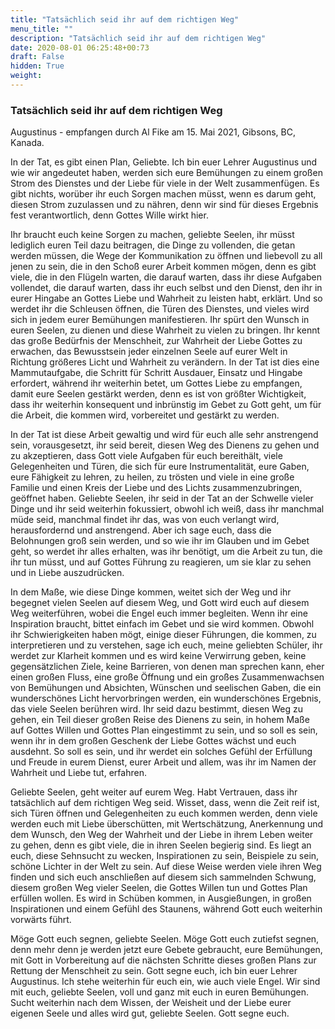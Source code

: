 ```yaml
---
title: "Tatsächlich seid ihr auf dem richtigen Weg"
menu_title: ""
description: "Tatsächlich seid ihr auf dem richtigen Weg"
date: 2020-08-01 06:25:48+00:73
draft: False
hidden: True
weight:
---
```

### Tatsächlich seid ihr auf dem richtigen Weg

Augustinus - empfangen durch Al Fike am 15. Mai 2021, Gibsons, BC, Kanada.

In der Tat, es gibt einen Plan, Geliebte. Ich bin euer Lehrer Augustinus und wie wir angedeutet haben, werden sich eure Bemühungen zu einem großen Strom des Dienstes und der Liebe für viele in der Welt zusammenfügen. Es gibt nichts, worüber ihr euch Sorgen machen müsst, wenn es darum geht, diesen Strom zuzulassen und zu nähren, denn wir sind für dieses Ergebnis fest verantwortlich, denn Gottes Wille wirkt hier.

Ihr braucht euch keine Sorgen zu machen, geliebte Seelen, ihr müsst lediglich euren Teil dazu beitragen, die Dinge zu vollenden, die getan werden müssen, die Wege der Kommunikation zu öffnen und liebevoll zu all jenen zu sein, die in den Schoß eurer Arbeit kommen mögen, denn es gibt viele, die in den Flügeln warten, die darauf warten, dass ihr diese Aufgaben vollendet, die darauf warten, dass ihr euch selbst und den Dienst, den ihr in eurer Hingabe an Gottes Liebe und Wahrheit zu leisten habt, erklärt. Und so werdet ihr die Schleusen öffnen, die Türen des Dienstes, und vieles wird sich in jedem eurer Bemühungen manifestieren. Ihr spürt den Wunsch in euren Seelen, zu dienen und diese Wahrheit zu vielen zu bringen. Ihr kennt das große Bedürfnis der Menschheit, zur Wahrheit der Liebe Gottes zu erwachen, das Bewusstsein jeder einzelnen Seele auf eurer Welt in Richtung größeres Licht und Wahrheit zu verändern. In der Tat ist dies eine Mammutaufgabe, die Schritt für Schritt Ausdauer, Einsatz und Hingabe erfordert, während ihr weiterhin betet, um Gottes Liebe zu empfangen, damit eure Seelen gestärkt werden, denn es ist von größter Wichtigkeit, dass ihr weiterhin konsequent und inbrünstig im Gebet zu Gott geht, um für die Arbeit, die kommen wird, vorbereitet und gestärkt zu werden.

In der Tat ist diese Arbeit gewaltig und wird für euch alle sehr anstrengend sein, vorausgesetzt, ihr seid bereit, diesen Weg des Dienens zu gehen und zu akzeptieren, dass Gott viele Aufgaben für euch bereithält, viele Gelegenheiten und Türen, die sich für eure Instrumentalität, eure Gaben, eure Fähigkeit zu lehren, zu heilen, zu trösten und viele in eine große Familie und einen Kreis der Liebe und des Lichts zusammenzubringen, geöffnet haben. Geliebte Seelen, ihr seid in der Tat an der Schwelle vieler Dinge und ihr seid weiterhin fokussiert, obwohl ich weiß, dass ihr manchmal müde seid, manchmal findet ihr das, was von euch verlangt wird, herausfordernd und anstrengend. Aber ich sage euch, dass die Belohnungen groß sein werden, und so wie ihr im Glauben und im Gebet geht, so werdet ihr alles erhalten, was ihr benötigt, um die Arbeit zu tun, die ihr tun müsst, und auf Gottes Führung zu reagieren, um sie klar zu sehen und in Liebe auszudrücken.

In dem Maße, wie diese Dinge kommen, weitet sich der Weg und ihr begegnet vielen Seelen auf diesem Weg, und Gott wird euch auf diesem Weg weiterführen, wobei die Engel euch immer begleiten. Wenn ihr eine Inspiration braucht, bittet einfach im Gebet und sie wird kommen. Obwohl ihr Schwierigkeiten haben mögt, einige dieser Führungen, die kommen, zu interpretieren und zu verstehen, sage ich euch, meine geliebten Schüler, ihr werdet zur Klarheit kommen und es wird keine Verwirrung geben, keine gegensätzlichen Ziele, keine Barrieren, von denen man sprechen kann, eher einen großen Fluss, eine große Öffnung und ein großes Zusammenwachsen von Bemühungen und Absichten, Wünschen und seelischen Gaben, die ein wunderschönes Licht hervorbringen werden, ein wunderschönes Ergebnis, das viele Seelen berühren wird. Ihr seid dazu bestimmt, diesen Weg zu gehen, ein Teil dieser großen Reise des Dienens zu sein, in hohem Maße auf Gottes Willen und Gottes Plan eingestimmt zu sein, und so soll es sein, wenn ihr in dem großen Geschenk der Liebe Gottes wächst und euch ausdehnt. So soll es sein, und ihr werdet ein solches Gefühl der Erfüllung und Freude in eurem Dienst, eurer Arbeit und allem, was ihr im Namen der Wahrheit und Liebe tut, erfahren.

Geliebte Seelen, geht weiter auf eurem Weg. Habt Vertrauen, dass ihr tatsächlich auf dem richtigen Weg seid. Wisset, dass, wenn die Zeit reif ist, sich Türen öffnen und Gelegenheiten zu euch kommen werden, denn viele werden euch mit Liebe überschütten, mit Wertschätzung, Anerkennung und dem Wunsch, den Weg der Wahrheit und der Liebe in ihrem Leben weiter zu gehen, denn es gibt viele, die in ihren Seelen begierig sind. Es liegt an euch, diese Sehnsucht zu wecken, Inspirationen zu sein, Beispiele zu sein, schöne Lichter in der Welt zu sein. Auf diese Weise werden viele ihren Weg finden und sich euch anschließen auf diesem sich sammelnden Schwung, diesem großen Weg vieler Seelen, die Gottes Willen tun und Gottes Plan erfüllen wollen. Es wird in Schüben kommen, in Ausgießungen, in großen Inspirationen und einem Gefühl des Staunens, während Gott euch weiterhin vorwärts führt.

Möge Gott euch segnen, geliebte Seelen. Möge Gott euch zutiefst segnen, denn mehr denn je werden jetzt eure Gebete gebraucht, eure Bemühungen, mit Gott in Vorbereitung auf die nächsten Schritte dieses großen Plans zur Rettung der Menschheit zu sein. Gott segne euch, ich bin euer Lehrer Augustinus. Ich stehe weiterhin für euch ein, wie auch viele Engel. Wir sind mit euch, geliebte Seelen, voll und ganz mit euch in euren Bemühungen. Sucht weiterhin nach dem Wissen, der Weisheit und der Liebe eurer eigenen Seele und alles wird gut, geliebte Seelen. Gott segne euch.
